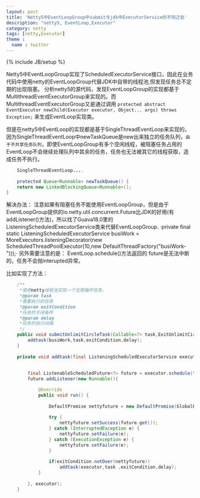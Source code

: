 ```yaml
---
layout: post
title: 'Netty5中EventLoopGroup中submit与jdk中ExecutorService的不同之处'
description: "netty5, EventLoop,Executor"
category: netty
tags: [netty,Executor]
theme :
  name : twitter
---
```

{% include JB/setup %}

Netty5中EventLoopGroup实现了ScheduledExecutorService接口，因此在业务代码中使用netty的EventLoopGroup代替JDK中自带的线程池,但发现任务总不定期的出现阻塞。
分析netty5的源代码，发现EventLoopGroup的实现都基于MultithreadEventExecutorGroup来实现的。而MultithreadEventExecutorGroup又是通过调用
`protected abstract EventExecutor newChild(Executor executor, Object... args) throws Exception;` 
来生成EventLoop实现类。


但是在netty5中EventLoop的实现都是基于SingleThreadEventLoop来实现的，因为SingleThreadEventLoop中newTaskQueue是new出来独立的任务队列，`由于不共享任务队列`，即使EventLoopGroup有多个空闲线程，被阻塞任务占用的EventLoop不会继续处理队列中其余的任务，任务也无法被其它的线程获取，造成任务不执行。

```java
	SingleThreadEventLoop....
	
	protected Queue<Runnable> newTaskQueue() {
	return new LinkedBlockingQueue<Runnable>();
}
```

解决办法：
	注意如果有阻塞任务不能使用EventLoopGroup，但是由于EventLoopGroup提供的io.netty.util.concurrent.Future比JDK的好用(有addListener()方法)，所以找了Guava18.0里的ListeningScheduledExecutorService类来代替EventLoopGroup.
·private final static ListeningScheduledExecutorService busiWork = MoreExecutors.listeningDecorator(new ScheduledThreadPoolExecutor(10,new DefaultThreadFactory("busiWork-")));·
另外需要注意的是： EventLoop.schedule()方法返回的 future是无法中断的，任务不会抛interupted异常。

比如实现了方法：

```java
	/**
	 *使用netty线程池实现一个无限循环任务，
	 *@param task
	 *需要执行的任务
	 *@param exitCondition
	 *任务的关闭条件
	 *@param delay
	 *任务的执行间隔
	 */
	public void submitUnlimitCircleTask(Callable<?> task,ExitUnlimitCirclePolicy exitCondition,long delay){
		addtask(busiWork,task,exitCondition,delay);
	}
	
	private void addtask(final ListeningScheduledExecutorService executor ,final Callable<?> task ,final ExitUnlimitCirclePolicy exitCondition,final long delay) {
	
	
		final ListenableScheduledFuture<?> future = executor.schedule(task, delay, TimeUnit.MILLISECONDS);
		future.addListener(new Runnable(){

			@Override
			public void run() {
				
				DefaultPromise nettyfuture = new DefaultPromise(GlobalEventExecutor.INSTANCE);
				
				try {
					nettyfuture.setSuccess(future.get());
				} catch (InterruptedException e) {
					nettyfuture.setFailure(e);
				} catch (ExecutionException e) {
					nettyfuture.setFailure(e);
				}
				
				if(exitCondition.notOver(nettyfuture))			
					addtask(executor,task ,exitCondition,delay);
			}
			
		}, executor);
	}
```
